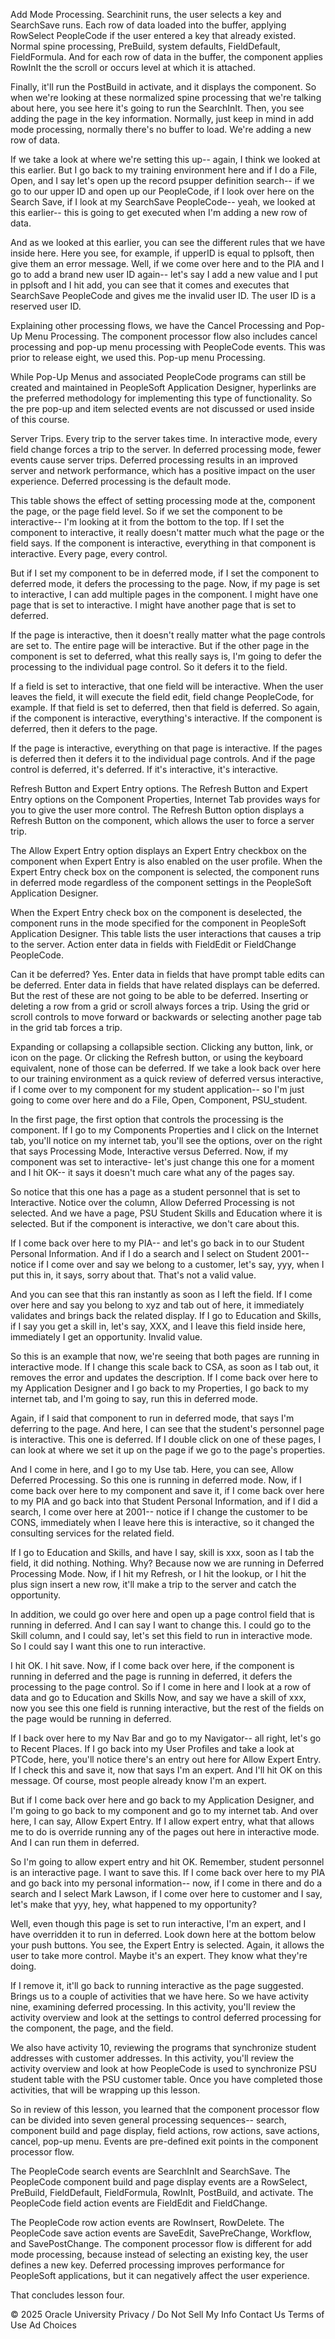 Add Mode Processing. Searchinit runs, the user selects a key and SearchSave runs. Each row of data loaded into the buffer, applying RowSelect PeopleCode if the user entered a key that already existed. Normal spine processing, PreBuild, system defaults, FieldDefault, FieldFormula. And for each row of data in the buffer, the component applies RowInIt the the scroll or occurs level at which it is attached.

Finally, it'll run the PostBuild in activate, and it displays the component. So when we're looking at these normalized spine processing that we're talking about here, you see here it's going to run the SearchInIt. Then, you see adding the page in the key information. Normally, just keep in mind in add mode processing, normally there's no buffer to load. We're adding a new row of data.

If we take a look at where we're setting this up-- again, I think we looked at this earlier. But I go back to my training environment here and if I do a File, Open, and I say let's open up the record psupper definition search-- if we go to our upper ID and open up our PeopleCode, if I look over here on the Search Save, if I look at my SearchSave PeopleCode-- yeah, we looked at this earlier-- this is going to get executed when I'm adding a new row of data.

And as we looked at this earlier, you can see the different rules that we have inside here. Here you see, for example, if upperID is equal to pplsoft, then give them an error message. Well, if we come over here and to the PIA and I go to add a brand new user ID again-- let's say I add a new value and I put in pplsoft and I hit add, you can see that it comes and executes that SearchSave PeopleCode and gives me the invalid user ID. The user ID is a reserved user ID.

Explaining other processing flows, we have the Cancel Processing and Pop-Up Menu Processing. The component processor flow also includes cancel processing and pop-up menu processing with PeopleCode events. This was prior to release eight, we used this. Pop-up menu Processing.

While Pop-Up Menus and associated PeopleCode programs can still be created and maintained in PeopleSoft Application Designer, hyperlinks are the preferred methodology for implementing this type of functionality. So the pre pop-up and item selected events are not discussed or used inside of this course.

Server Trips. Every trip to the server takes time. In interactive mode, every field change forces a trip to the server. In deferred processing mode, fewer events cause server trips. Deferred processing results in an improved server and network performance, which has a positive impact on the user experience. Deferred processing is the default mode.

This table shows the effect of setting processing mode at the, component the page, or the page field level. So if we set the component to be interactive-- I'm looking at it from the bottom to the top. If I set the component to interactive, it really doesn't matter much what the page or the field says. If the component is interactive, everything in that component is interactive. Every page, every control.

But if I set my component to be in deferred mode, if I set the component to deferred mode, it defers the processing to the page. Now, if my page is set to interactive, I can add multiple pages in the component. I might have one page that is set to interactive. I might have another page that is set to deferred.

If the page is interactive, then it doesn't really matter what the page controls are set to. The entire page will be interactive. But if the other page in the component is set to deferred, what this really says is, I'm going to defer the processing to the individual page control. So it defers it to the field.

If a field is set to interactive, that one field will be interactive. When the user leaves the field, it will execute the field edit, field change PeopleCode, for example. If that field is set to deferred, then that field is deferred. So again, if the component is interactive, everything's interactive. If the component is deferred, then it defers to the page.

If the page is interactive, everything on that page is interactive. If the pages is deferred then it defers it to the individual page controls. And if the page control is deferred, it's deferred. If it's interactive, it's interactive.

Refresh Button and Expert Entry options. The Refresh Button and Expert Entry options on the Component Properties, Internet Tab provides ways for you to give the user more control. The Refresh Button option displays a Refresh Button on the component, which allows the user to force a server trip.

The Allow Expert Entry option displays an Expert Entry checkbox on the component when Expert Entry is also enabled on the user profile. When the Expert Entry check box on the component is selected, the component runs in deferred mode regardless of the component settings in the PeopleSoft Application Designer.

When the Expert Entry check box on the component is deselected, the component runs in the mode specified for the component in PeopleSoft Application Designer. This table lists the user interactions that causes a trip to the server. Action enter data in fields with FieldEdit or FieldChange PeopleCode.

Can it be deferred? Yes. Enter data in fields that have prompt table edits can be deferred. Enter data in fields that have related displays can be deferred. But the rest of these are not going to be able to be deferred. Inserting or deleting a row from a grid or scroll always forces a trip. Using the grid or scroll controls to move forward or backwards or selecting another page tab in the grid tab forces a trip.

Expanding or collapsing a collapsible section. Clicking any button, link, or icon on the page. Or clicking the Refresh button, or using the keyboard equivalent, none of those can be deferred. If we take a look back over here to our training environment as a quick review of deferred versus interactive, if I come over to my component for my student application-- so I'm just going to come over here and do a File, Open, Component, PSU_student.

In the first page, the first option that controls the processing is the component. If I go to my Components Properties and I click on the Internet tab, you'll notice on my internet tab, you'll see the options, over on the right that says Processing Mode, Interactive versus Deferred. Now, if my component was set to interactive- let's just change this one for a moment and I hit OK-- it says it doesn't much care what any of the pages say.

So notice that this one has a page as a student personnel that is set to Interactive. Notice over the column, Allow Deferred Processing is not selected. And we have a page, PSU Student Skills and Education where it is selected. But if the component is interactive, we don't care about this.

If I come back over here to my PIA-- and let's go back in to our Student Personal Information. And if I do a search and I select on Student 2001-- notice if I come over and say we belong to a customer, let's say, yyy, when I put this in, it says, sorry about that. That's not a valid value.

And you can see that this ran instantly as soon as I left the field. If I come over here and say you belong to xyz and tab out of here, it immediately validates and brings back the related display. If I go to Education and Skills, if I say you get a skill in, let's say, XXX, and I leave this field inside here, immediately I get an opportunity. Invalid value.

So this is an example that now, we're seeing that both pages are running in interactive mode. If I change this scale back to CSA, as soon as I tab out, it removes the error and updates the description. If I come back over here to my Application Designer and I go back to my Properties, I go back to my internet tab, and I'm going to say, run this in deferred mode.

Again, if I said that component to run in deferred mode, that says I'm deferring to the page. And here, I can see that the student's personnel page is interactive. This one is deferred. If I double click on one of these pages, I can look at where we set it up on the page if we go to the page's properties.

And I come in here, and I go to my Use tab. Here, you can see, Allow Deferred Processing. So this one is running in deferred mode. Now, if I come back over here to my component and save it, if I come back over here to my PIA and go back into that Student Personal Information, and if I did a search, I come over here at 2001-- notice if I change the customer to be CONS, immediately when I leave here this is interactive, so it changed the consulting services for the related field.

If I go to Education and Skills, and have I say, skill is xxx, soon as I tab the field, it did nothing. Nothing. Why? Because now we are running in Deferred Processing Mode. Now, if I hit my Refresh, or I hit the lookup, or I hit the plus sign insert a new row, it'll make a trip to the server and catch the opportunity.

In addition, we could go over here and open up a page control field that is running in deferred. And I can say I want to change this. I could go to the Skill column, and I could say, let's set this field to run in interactive mode. So I could say I want this one to run interactive.

I hit OK. I hit save. Now, if I come back over here, if the component is running in deferred and the page is running in deferred, it defers the processing to the page control. So if I come in here and I look at a row of data and go to Education and Skills Now, and say we have a skill of xxx, now you see this one field is running interactive, but the rest of the fields on the page would be running in deferred.

If I back over here to my Nav Bar and go to my Navigator-- all right, let's go to Recent Places. If I go back into my User Profiles and take a look at PTCode, here, you'll notice there's an entry out here for Allow Expert Entry. If I check this and save it, now that says I'm an expert. And I'll hit OK on this message. Of course, most people already know I'm an expert.

But if I come back over here and go back to my Application Designer, and I'm going to go back to my component and go to my internet tab. And over here, I can say, Allow Expert Entry. If I allow expert entry, what that allows me to do is override running any of the pages out here in interactive mode. And I can run them in deferred.

So I'm going to allow expert entry and hit OK. Remember, student personnel is an interactive page. I want to save this. If I come back over here to my PIA and go back into my personal information-- now, if I come in there and do a search and I select Mark Lawson, if I come over here to customer and I say, let's make that yyy, hey, what happened to my opportunity?

Well, even though this page is set to run interactive, I'm an expert, and I have overridden it to run in deferred. Look down here at the bottom below your push buttons. You see, the Expert Entry is selected. Again, it allows the user to take more control. Maybe it's an expert. They know what they're doing.

If I remove it, it'll go back to running interactive as the page suggested. Brings us to a couple of activities that we have here. So we have activity nine, examining deferred processing. In this activity, you'll review the activity overview and look at the settings to control deferred processing for the component, the page, and the field.

We also have activity 10, reviewing the programs that synchronize student addresses with customer addresses. In this activity, you'll review the activity overview and look at how PeopleCode is used to synchronize PSU student table with the PSU customer table. Once you have completed those activities, that will be wrapping up this lesson.

So in review of this lesson, you learned that the component processor flow can be divided into seven general processing sequences-- search, component build and page display, field actions, row actions, save actions, cancel, pop-up menu. Events are pre-defined exit points in the component processor flow.

The PeopleCode search events are SearchInIt and SearchSave. The PeopleCode component build and page display events are a RowSelect, PreBuild, FieldDefault, FieldFormula, RowInIt, PostBuild, and activate. The PeopleCode field action events are FieldEdit and FieldChange.

The PeopleCode row action events are RowInsert, RowDelete. The PeopleCode save action events are SaveEdit, SavePreChange, Workflow, and SavePostChange. The component processor flow is different for add mode processing, because instead of selecting an existing key, the user defines a new key. Deferred processing improves performance for PeopleSoft applications, but it can negatively affect the user experience.

That concludes lesson four.

© 2025 Oracle University
Privacy / Do Not Sell My Info
Contact Us
Terms of Use
Ad Choices